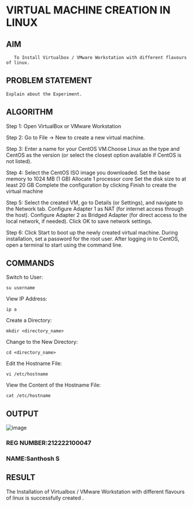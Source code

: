  # VIRTUAL MACHINE CREATION IN LINUX
  ## AIM
       To Install Virtualbox / VMware Workstation with different flavours of linux.
## PROBLEM STATEMENT
    Explain about the Experiment.

## ALGORITHM
 Step 1: Open VirtualBox or VMware Workstation

Step 2: Go to File -> New to create a new virtual machine.

Step 3: Enter a name for your CentOS VM.Choose Linux as the type and CentOS as the version (or select the closest option available if CentOS is not listed).

Step 4: Select the CentOS ISO image you downloaded. Set the base memory to 1024 MB (1 GB) Allocate 1 processor core Set the disk size to at least 20 GB Complete the configuration by clicking Finish to create the virtual machine

Step 5: Select the created VM, go to Details (or Settings), and navigate to the Network tab. Configure Adapter 1 as NAT (for internet access through the host). Configure Adapter 2 as Bridged Adapter (for direct access to the local network, if needed). Click OK to save network settings.

Step 6: Click Start to boot up the newly created virtual machine. During installation, set a password for the root user. After logging in to CentOS, open a terminal to start using the command line.
## COMMANDS
Switch to User:
```
su username
```
View IP Address:
```
ip a
```
Create a Directory:
```
mkdir <directory_name>
```
Change to the New Directory:
```
cd <directory_name>
```
Edit the Hostname File:
```
vi /etc/hostname
```
View the Content of the Hostname File:
```
cat /etc/hostname
```

## OUTPUT
![image](https://github.com/user-attachments/assets/c37d18a0-f73d-4f56-84c1-f269dd44293e)

### REG NUMBER:212222100047
### NAME:Santhosh S
 
## RESULT
 The Installation of Virtualbox / VMware Workstation with different flavours of linux is successfully created .

  


